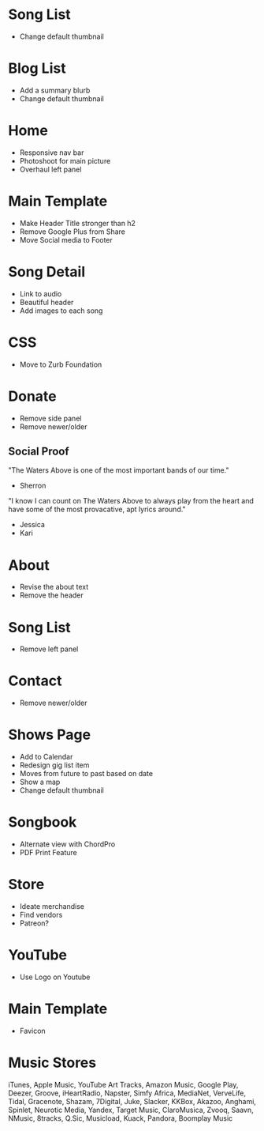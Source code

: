 # Song List

* Change default thumbnail

# Blog List

* Add a summary blurb
* Change default thumbnail

# Home

* Responsive nav bar
* Photoshoot for main picture
* Overhaul left panel

# Main Template

* Make Header Title stronger than h2
* Remove Google Plus from Share
* Move Social media to Footer

# Song Detail

* Link to audio
* Beautiful header
* Add images to each song

# CSS

* Move to Zurb Foundation

# Donate

* Remove side panel
* Remove newer/older

## Social Proof

"The Waters Above is one of the most important bands of our time."

- Sherron

"I know I can count on The Waters Above to always play from the heart and have some of the most provacative, apt lyrics around."

- Jessica
- Kari


# About

* Revise the about text
* Remove the header

# Song List

* Remove left panel

# Contact

* Remove newer/older

# Shows Page

* Add to Calendar
* Redesign gig list item
* Moves from future to past based on date
* Show a map
* Change default thumbnail

# Songbook

* Alternate view with ChordPro
* PDF Print Feature

# Store

* Ideate merchandise
* Find vendors
* Patreon?

# YouTube

* Use Logo on Youtube


# Main Template
* Favicon

# Music Stores

iTunes, Apple Music, YouTube Art Tracks, Amazon Music, Google Play, Deezer, Groove, iHeartRadio, Napster, Simfy Africa, MediaNet, VerveLife, Tidal, Gracenote, Shazam, 7Digital, Juke, Slacker, KKBox, Akazoo, Anghami, Spinlet, Neurotic Media, Yandex, Target Music, ClaroMusica, Zvooq, Saavn, NMusic, 8tracks, Q.Sic, Musicload, Kuack, Pandora, Boomplay Music


